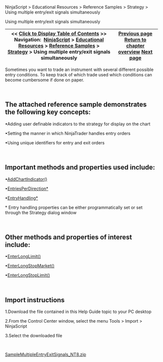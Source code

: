 ﻿


NinjaScript \> Educational Resources \> Reference Samples \> Strategy \> Using multiple entry/exit signals simultaneously






















Using multiple entry/exit signals simultaneously







| \<\< [Click to Display Table of Contents](using_multiple_entry_exit_sign.md) \>\> **Navigation:**     [NinjaScript](ninjascript.md) \> [Educational Resources](educational_resources.md) \> [Reference Samples](reference_samples.md) \> [Strategy](strategy2.md) \> Using multiple entry/exit signals simultaneously | [Previous page](using_cancelorder_method_to_ca.md) [Return to chapter overview](strategy2.md) [Next page](using_onorderupdate_and_onexec.md) |
| --- | --- |











Sometimes you want to trade an instrument with several different possible entry conditions. To keep track of which trade used which conditions can become cumbersome if done on paper.


 


## The attached reference sample demonstrates the following key concepts:


•Adding user definable indicators to the strategy for display on the chart

•Setting the manner in which NinjaTrader handles entry orders

•Using unique identifiers for entry and exit orders

 


## Important methods and properties used include:


•[AddChartIndicator()](addchartindicator.md)

•[EntriesPerDirection\*](entriesperdirection.md)

•[EntryHandling\*](entryhandling.md)

\* Entry handling properties can be either programmatically set or set through the Strategy dialog window


 


## Other methods and properties of interest include:


•[EnterLongLimit()](enterlonglimit.md)

•[EnterLongStopMarket()](enterlongstopmarket.md)

•[EnterLongStopLimit()](enterlongstoplimit.md)

 


## Import instructions


1\.Download the file contained in this Help Guide topic to your PC desktop

2\.From the Control Center window, select the menu Tools \> Import \> NinjaScript

3\.Select the downloaded file

 


[SampleMultipleEntryExitSignals\_NT8\.zip](https://ninjatrader.com/support/helpGuides/nt8/samples/SampleMultipleEntryExitSignals_NT8.zip)








